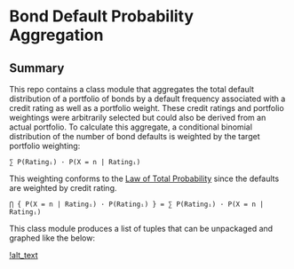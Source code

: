 # Bond Default Probability Aggregation
## Summary
This repo contains a class module that aggregates the total default distribution of a portfolio of bonds by a default frequency associated with a credit rating as well as a portfolio weight. These credit ratings and portfolio weightings were arbitrarily selected but could also be derived from an actual portfolio. To calculate this aggregate, a conditional binomial distribution of the number of bond defaults is weighted by the target portfolio weighting:

`∑ P(Ratingᵢ) · P(X = n | Ratingᵢ)`

This weighting conforms to the [Law of Total Probability](https://en.wikipedia.org/wiki/Law_of_total_probability) since the defaults are weighted by credit rating.

`⋂ { P(X = n | Ratingᵢ) · P(Ratingᵢ) } = ∑ P(Ratingᵢ) · P(X = n | Ratingᵢ)`

This class module produces a list of tuples that can be unpackaged and graphed like the below:

[!alt_text](https://github.com/amason445/bond_default_aggregation/blob/main/DefaultFrequency.png)
